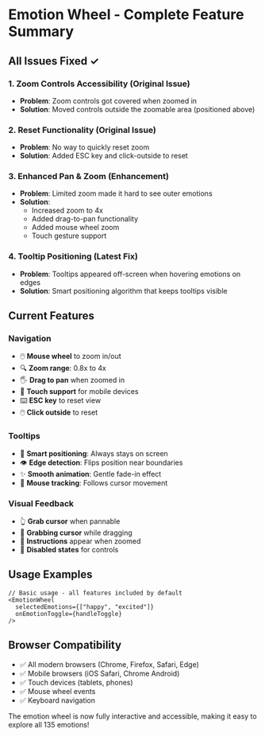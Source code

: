 # Emotion Wheel - Complete Feature Summary

## All Issues Fixed ✓

### 1. **Zoom Controls Accessibility** (Original Issue)

- **Problem**: Zoom controls got covered when zoomed in
- **Solution**: Moved controls outside the zoomable area (positioned above)

### 2. **Reset Functionality** (Original Issue)

- **Problem**: No way to quickly reset zoom
- **Solution**: Added ESC key and click-outside to reset

### 3. **Enhanced Pan & Zoom** (Enhancement)

- **Problem**: Limited zoom made it hard to see outer emotions
- **Solution**:
  - Increased zoom to 4x
  - Added drag-to-pan functionality
  - Added mouse wheel zoom
  - Touch gesture support

### 4. **Tooltip Positioning** (Latest Fix)

- **Problem**: Tooltips appeared off-screen when hovering emotions on edges
- **Solution**: Smart positioning algorithm that keeps tooltips visible

## Current Features

### Navigation

- 🖱️ **Mouse wheel** to zoom in/out
- 🔍 **Zoom range**: 0.8x to 4x
- 🖐️ **Drag to pan** when zoomed in
- 📱 **Touch support** for mobile devices
- ⌨️ **ESC key** to reset view
- 🖱️ **Click outside** to reset

### Tooltips

- 📍 **Smart positioning**: Always stays on screen
- 👁️ **Edge detection**: Flips position near boundaries
- ✨ **Smooth animation**: Gentle fade-in effect
- 🎯 **Mouse tracking**: Follows cursor movement

### Visual Feedback

- 👆 **Grab cursor** when pannable
- 🤏 **Grabbing cursor** while dragging
- 📝 **Instructions** appear when zoomed
- 🚫 **Disabled states** for controls

## Usage Examples

```tsx
// Basic usage - all features included by default
<EmotionWheel
  selectedEmotions={["happy", "excited"]}
  onEmotionToggle={handleToggle}
/>
```

## Browser Compatibility

- ✅ All modern browsers (Chrome, Firefox, Safari, Edge)
- ✅ Mobile browsers (iOS Safari, Chrome Android)
- ✅ Touch devices (tablets, phones)
- ✅ Mouse wheel events
- ✅ Keyboard navigation

The emotion wheel is now fully interactive and accessible, making it easy to explore all 135 emotions!
